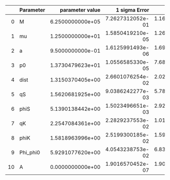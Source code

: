 |    | Parameter   |   parameter value |    1 sigma Error |   Relative Error |              SNR |
|---:|:------------|------------------:|-----------------:|-----------------:|-----------------:|
|  0 | M           |  6.2500000000e+05 | 7.2627312052e-01 | 1.1620369928e-06 | 1.2246044812e+02 |
|  1 | mu          |  1.2500000000e+01 | 1.5850419210e-05 | 1.2680335368e-06 | 1.2246044812e+02 |
|  2 | a           |  9.5000000000e-01 | 1.6125991493e-06 | 1.6974727887e-06 | 1.2246044812e+02 |
|  3 | p0          |  1.3730479623e+01 | 1.0556585330e-05 | 7.6884315915e-07 | 1.2246044812e+02 |
|  4 | dist        |  1.3150370405e+00 | 2.6601076254e-02 | 2.0228385540e-02 | 1.2246044812e+02 |
|  5 | qS          |  1.5620681925e+00 | 9.0386242277e-03 | 5.7863185942e-03 | 1.2246044812e+02 |
|  6 | phiS        |  5.1390138442e+00 | 1.5023496651e-03 | 2.9234201554e-04 | 1.2246044812e+02 |
|  7 | qK          |  2.2547084361e+00 | 2.2829237553e-02 | 1.0125139546e-02 | 1.2246044812e+02 |
|  8 | phiK        |  1.5818963996e+00 | 2.5199300185e-02 | 1.5929804374e-02 | 1.2246044812e+02 |
|  9 | Phi_phi0    |  5.9291077620e+00 | 4.0543238753e-02 | 6.8379999790e-03 | 1.2246044812e+02 |
| 10 | A           |  0.0000000000e+00 | 1.9016570452e-07 | 1.9016570452e-07 | 1.2246044812e+02 |